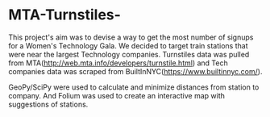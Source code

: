 # MTA-Turnstiles-

This project's aim was to devise a way to get the most number of signups for a Women's Technology Gala. 
We decided to target train stations that were near the largest Technology companies.
Turnstiles data was pulled from MTA(http://web.mta.info/developers/turnstile.html) and Tech companies data was scraped from
BuiltInNYC(https://www.builtinnyc.com/).

GeoPy/SciPy were used to calculate and minimize distances from station to company. 
And Folium was used to create an interactive map with suggestions of stations.
